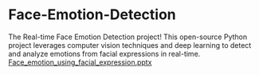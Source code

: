 # Face-Emotion-Detection
The Real-time Face Emotion Detection project! This open-source Python project leverages computer vision techniques and deep learning to detect and analyze emotions from facial expressions in real-time.
[Face_emotion_using_facial_expression.pptx](https://github.com/Pratul11/Face-Emotion-Detection/files/14082665/Face_emotion_using_facial_expression.pptx)

